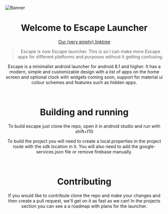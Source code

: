 ![Banner](https://github.com/georgeclensy/Escape/blob/master/branding/Banner/Banner.png)

<!--suppress ALL -->
<div align="center">
  
<h1 align="center">
  Welcome to Escape Launcher
</h1>

[Our (very empty) linktree](https://linktr.ee/escapelauncher)

> Escape is now Escape launcher. This is so I can make more Escape apps for different platforms and purposes without it getting confusing.

Escape is a minimalist android launcher for android 8.1 and higher. It has a modern, simple and customizable design with a list of apps on the home screen and optional clock with widgets coming soon, support for material ui colour schemes and features such as hidden apps.

<br/>

<h1>
  Building and running
</h1>

To build escape just clone the repo, open it in android studio and run with shift+f10 

To build the project you will need to create a local.properties in the project route with the sdk location in it. You will also need to add the google-services.json file or remove firebase manually.
 
<br>

<h1>
  Contributing
</h1>

If you would like to contribute clone the repo and make your changes and then create a pull request, we'll get on it as fast as we can! In the projects section you can see a a roadmap with plans for the launcher.  

</div>
